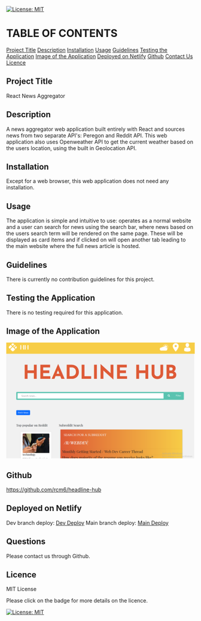 [![License: MIT](https://img.shields.io/badge/License-MIT-yellow.svg)](https://opensource.org/licenses/MIT)

# TABLE OF CONTENTS

[Project Title](#project-title)
[Description](#description)
[Installation](#installation)
[Usage](#usage)
[Guidelines](#guidelines)
[Testing the Application](#testing-the-application)
[Image of the Application](#image-of-the-application)
[Deployed on Netlify](#deployed-on-netlify)
[Github](#github)
[Contact Us](#contact-us)
[Licence](#licence)

## Project Title

React News Aggregator

## Description

A news aggregator web application built entirely with React and sources news from two separate API's: Peregon and Reddit API. This web application also uses Openweather API to get the current weather based on the users location, using the built in Geolocation API.

## Installation

Except for a web browser, this web application does not need any installation.

## Usage

The application is simple and intuitive to use: operates as a normal website and a user can search for news using the search bar, where news based on the users search term will be rendered on the same page. These will be displayed as card items and if clicked on will open another tab leading to the main website where the full news article is hosted.

## Guidelines

There is currently no contribution guidelines for this project.

## Testing the Application

There is no testing required for this application.

## Image of the Application

![Headline Hub Screen Capture](/headline-hub-screen-capture.PNG?raw=true)

## Github

https://github.com/rcm6/headline-hub

## Deployed on Netlify

Dev branch deploy: [Dev Deploy](https://iridescent-biscotti-3b4860.netlify.app/)
Main branch deploy: [Main Deploy](https://verdant-taffy-d89702.netlify.app/)

## Questions

Please contact us through Github.

## Licence

MIT License

Please click on the badge for more details on the licence.

[![License: MIT](https://img.shields.io/badge/License-MIT-yellow.svg)](https://opensource.org/licenses/MIT)
